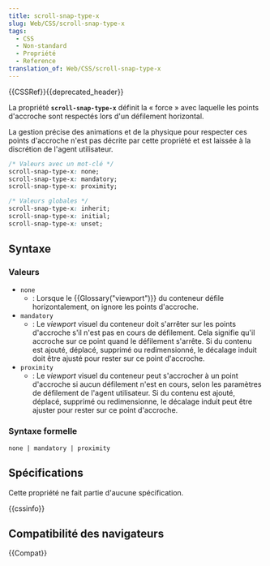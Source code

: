 ```yaml
---
title: scroll-snap-type-x
slug: Web/CSS/scroll-snap-type-x
tags:
  - CSS
  - Non-standard
  - Propriété
  - Reference
translation_of: Web/CSS/scroll-snap-type-x
---
```


{{CSSRef}}{{deprecated_header}}

La propriété **`scroll-snap-type-x`** définit la « force » avec laquelle les points d'accroche sont respectés lors d'un défilement horizontal.

La gestion précise des animations et de la physique pour respecter ces points d'accroche n'est pas décrite par cette propriété et est laissée à la discrétion de l'agent utilisateur.

```css
/* Valeurs avec un mot-clé */
scroll-snap-type-x: none;
scroll-snap-type-x: mandatory;
scroll-snap-type-x: proximity;

/* Valeurs globales */
scroll-snap-type-x: inherit;
scroll-snap-type-x: initial;
scroll-snap-type-x: unset;
```

## Syntaxe

### Valeurs

- `none`
  - : Lorsque le {{Glossary("viewport")}} du conteneur défile horizontalement, on ignore les points d'accroche.
- `mandatory`
  - : Le _viewport_ visuel du conteneur doit s'arrêter sur les points d'accroche s'il n'est pas en cours de défilement. Cela signifie qu'il accroche sur ce point quand le défilement s'arrête. Si du contenu est ajouté, déplacé, supprimé ou redimensionné, le décalage induit doit être ajusté pour rester sur ce point d'accroche.
- `proximity`
  - : Le _viewport_ visuel du conteneur peut s'accrocher à un point d'accroche si aucun défilement n'est en cours, selon les paramètres de défilement de l'agent utilisateur. Si du contenu est ajouté, déplacé, supprimé ou redimensionne, le décalage induit peut être ajuster pour rester sur ce point d'accroche.

### Syntaxe formelle

```
none | mandatory | proximity
```

## Spécifications

Cette propriété ne fait partie d'aucune spécification.

{{cssinfo}}

## Compatibilité des navigateurs

{{Compat}}
